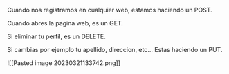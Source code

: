 Cuando nos registramos en cualquier web, estamos haciendo un POST.

Cuando abres la pagina web, es un GET.

Si eliminar tu perfil, es un DELETE.

Si cambias por ejemplo tu apellido, direccion, etc... Estas haciendo un PUT.

![[Pasted image 20230321133742.png]]